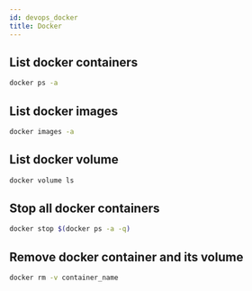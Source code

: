 ```yaml
---
id: devops_docker
title: Docker
---
```


## List docker containers
``` bash
docker ps -a
```

## List docker images
``` bash
docker images -a
```
## List docker volume
```bash
docker volume ls
```

## Stop all docker containers
``` bash
docker stop $(docker ps -a -q)
```

## Remove docker container and its volume
``` bash
docker rm -v container_name
```